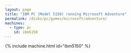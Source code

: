 ```yaml
---
layout: page
title: "IBM PC (Model 5150) running Microsoft Adventure"
permalink: /disks/pc/games/microsoft/adventure/
machines:
  - type: pc
    id: ibm5150
---
```


{% include machine.html id="ibm5150" %}
